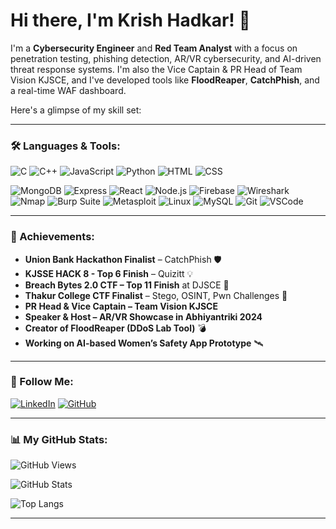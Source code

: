 # Hi there, I'm Krish Hadkar! 👋

I'm a **Cybersecurity Engineer** and **Red Team Analyst** with a focus on penetration testing, phishing detection, AR/VR cybersecurity, and AI-driven threat response systems. I'm also the Vice Captain & PR Head of Team Vision KJSCE, and I've developed tools like **FloodReaper**, **CatchPhish**, and a real-time WAF dashboard.

Here's a glimpse of my skill set:

---

### 🛠 Languages & Tools:

![C](https://img.shields.io/badge/-C-00599C?style=for-the-badge&logo=c)
![C++](https://img.shields.io/badge/-C++-00599C?style=for-the-badge&logo=c%2B%2B)
![JavaScript](https://img.shields.io/badge/-JavaScript-F7DF1E?style=for-the-badge&logo=javascript)
![Python](https://img.shields.io/badge/-Python-3776AB?style=for-the-badge&logo=python)
![HTML](https://img.shields.io/badge/-HTML-E34F26?style=for-the-badge&logo=html5)
![CSS](https://img.shields.io/badge/-CSS-1572B6?style=for-the-badge&logo=css3)

![MongoDB](https://img.shields.io/badge/-MongoDB-47A248?style=for-the-badge&logo=mongodb&logoColor=white)
![Express](https://img.shields.io/badge/-Express-000000?style=for-the-badge&logo=express)
![React](https://img.shields.io/badge/-React-61DAFB?style=for-the-badge&logo=react)
![Node.js](https://img.shields.io/badge/-Node.js-339933?style=for-the-badge&logo=node.js&logoColor=white)
![Firebase](https://img.shields.io/badge/-Firebase-FFCA28?style=for-the-badge&logo=firebase)
![Wireshark](https://img.shields.io/badge/-Wireshark-1679A7?style=for-the-badge&logo=wireshark)
![Nmap](https://img.shields.io/badge/-Nmap-004E7C?style=for-the-badge&logo=nmap)
![Burp Suite](https://img.shields.io/badge/-Burp%20Suite-FF6600?style=for-the-badge&logoColor=white)
![Metasploit](https://img.shields.io/badge/-Metasploit-202020?style=for-the-badge&logo=metasploit)
![Linux](https://img.shields.io/badge/-Linux-FCC624?style=for-the-badge&logo=linux&logoColor=black)
![MySQL](https://img.shields.io/badge/-MySQL-4479A1?style=for-the-badge&logo=mysql)
![Git](https://img.shields.io/badge/-Git-F05032?style=for-the-badge&logo=git)
![VSCode](https://img.shields.io/badge/-VSCode-007ACC?style=for-the-badge&logo=visual-studio-code)

---

### 🧠 Achievements:

- **Union Bank Hackathon Finalist** – CatchPhish 🛡️
- **KJSSE HACK 8 - Top 6 Finish** – Quizitt 💡    
- **Breach Bytes 2.0 CTF – Top 11 Finish** at DJSCE 🔐  
- **Thakur College CTF Finalist** – Stego, OSINT, Pwn Challenges 🧩  
- **PR Head & Vice Captain – Team Vision KJSCE** 
- **Speaker & Host – AR/VR Showcase in Abhiyantriki 2024**  
- **Creator of FloodReaper (DDoS Lab Tool)** 💣  
- **Working on AI-based Women’s Safety App Prototype** 🛰️  

---

### 📌 Follow Me:

[![LinkedIn](https://img.shields.io/badge/-LinkedIn-0077B5?style=for-the-badge&logo=linkedin)](https://linkedin.com/in/krishhadkar)
[![GitHub](https://img.shields.io/badge/-GitHub-181717?style=for-the-badge&logo=github)](https://github.com/krishhadkar)

---

### 📊 My GitHub Stats:

![GitHub Views](https://komarev.com/ghpvc/?username=maxx-007)

![GitHub Stats](https://github-readme-stats.vercel.app/api?username=maxx-007&show_icons=true&theme=radical)

![Top Langs](https://github-readme-stats.vercel.app/api/top-langs/?username=maxx-007&layout=compact&theme=radical)

---


